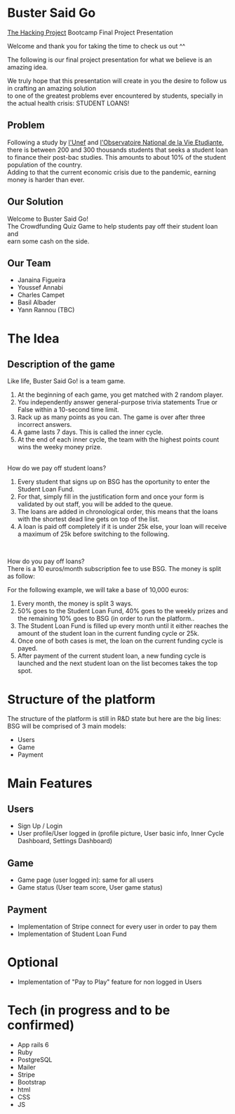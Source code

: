 # Buster Said Go
[The Hacking Project](https://www.thehackingproject.org/) Bootcamp Final Project Presentation

Welcome and thank you for taking the time to check us out ^^ <br>

The following is our final project presentation for what we believe is an amazing idea. <br>

We truly hope that this presentation will create in you the desire to follow us in crafting an amazing solution <br>
to one of the greatest problems ever encountered by students, specially in the actual health crisis: STUDENT LOANS! <br>

## Problem
Following a study by [l'Unef](https://unef.fr/) and [l'Observatoire National de la Vie Etudiante](http://www.ove-national.education.fr/situation-economique-et-financiere-des-etudiant%c2%b7e%c2%b7s-de-nouvelles-donnees-disponibles-2/), there is between 200 and 300 thousands students that seeks a student loan to finance their post-bac studies. This amounts to about 10% of the student population of the country. <br>
Adding to that the current economic crisis due to the pandemic, earning money is harder than ever. <br>

## Our Solution
Welcome to Buster Said Go! <br>
The Crowdfunding Quiz Game to help students pay off their student loan and <br>
earn some cash on the side. <br>

## Our Team
* Janaina Figueira
* Youssef Annabi
* Charles Campet
* Basil Albader
* Yann Rannou (TBC)

# The Idea

## Description of the game
Like life, Buster Said Go! is a team game.

1. At the beginning of each game, you get matched with 2 random player.
2. You independently answer general-purpose trivia statements True or False within a 10-second time limit.
3. Rack up as many points as you can. The game is over after three incorrect answers.
4. A game lasts 7 days. This is called the inner cycle.
5. At the end of each inner cycle, the team with the highest points count wins the weeky money prize.
<br>
How do we pay off student loans?<br>

1. Every student that signs up on BSG has the oportunity to enter the Student Loan Fund.
2. For that, simply fill in the justification form and once your form is validated by out staff, you will be added to the queue.
3. The loans are added in chronological order, this means that the loans with the shortest dead line gets on top of the list.
4. A loan is paid off completely if it is under 25k else, your loan will receive a maximum of 25k before switching to the following.
<br>

How do you pay off loans?<br>
There is a 10 euros/month subscription fee to use BSG. The money is split as follow: <br>

For the following example, we will take a base of 10,000 euros: <br>
1. Every month, the money is split 3 ways.
2. 50% goes to the Student Loan Fund, 40% goes to the weekly prizes and the remaining 10% goes to BSG (in order to run the platform..
3. The Student Loan Fund is filled up every month until it either reaches the amount of the student loan in the current funding cycle or 25k.
4. Once one of both cases is met, the loan on the current funding cycle is payed.
5. After payment of the current student loan, a new funding cycle is launched and the next student loan on the list becomes takes the top spot. 

# Structure of the platform
The structure of the platform is still in R&D state but here are the big lines: <br>
BSG will be comprised of 3 main models: <br>
* Users
* Game
* Payment

# Main Features
## Users
* Sign Up / Login 
* User profile/User logged in (profile picture, User basic info, Inner Cycle Dashboard, Settings Dashboard)

## Game
* Game page (user logged in): same for all users
* Game status (User team score, User game status)

## Payment
* Implementation of Stripe connect for every user in order to pay them
* Implementation of Student Loan Fund

# Optional
* Implementation of "Pay to Play" feature for non logged in Users

# Tech (in progress and to be confirmed)
* App rails 6
* Ruby
* PostgreSQL
* Mailer
* Stripe
* Bootstrap
* html
* CSS
* JS
